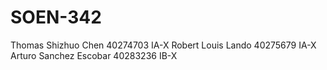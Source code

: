 # SOEN-342

Thomas Shizhuo Chen 40274703 IA-X
Robert Louis Lando 40275679 IA-X
Arturo Sanchez Escobar 40283236 IB-X
